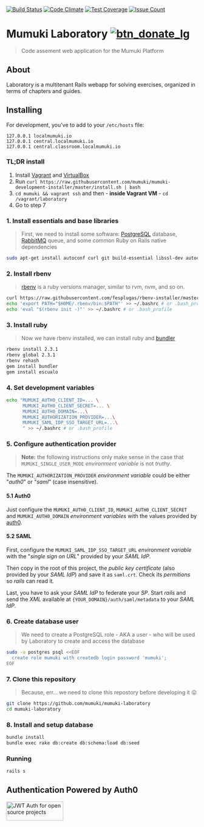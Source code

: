 [![Build Status](https://travis-ci.org/mumuki/mumuki-laboratory.svg?branch=master)](https://travis-ci.org/mumuki/mumuki-laboratory)
[![Code Climate](https://codeclimate.com/github/mumuki/mumuki-laboratory/badges/gpa.svg)](https://codeclimate.com/github/mumuki/mumuki-laboratory)
[![Test Coverage](https://codeclimate.com/github/mumuki/mumuki-laboratory/badges/coverage.svg)](https://codeclimate.com/github/mumuki/mumuki-laboratory)
[![Issue Count](https://codeclimate.com/github/mumuki/mumuki-laboratory/badges/issue_count.svg)](https://codeclimate.com/github/mumuki/mumuki-laboratory)


Mumuki Laboratory [![btn_donate_lg](https://cloud.githubusercontent.com/assets/1039278/16535119/386d7be2-3fbb-11e6-9ee5-ecde4cef142a.gif)](https://www.paypal.com/cgi-bin/webscr?cmd=_s-xclick&hosted_button_id=KCZ5AQR53CH26)
================

> Code assement web application for the Mumuki Platform

## About
Laboratory is a multitenant Rails webapp for solving exercises, organized in terms of chapters and guides.

## Installing

For development, you've to add to your `/etc/hosts` file:
```
127.0.0.1 localmumuki.io
127.0.0.1 central.localmumuki.io
127.0.0.1 central.classroom.localmumuki.io
```

### TL;DR install

1. Install [Vagrant](https://www.vagrantup.com/downloads.html) and [VirtualBox](https://www.virtualbox.org/wiki/Downloads)
2. Run `curl https://raw.githubusercontent.com/mumuki/mumuki-development-installer/master/install.sh | bash`
3. `cd mumuki && vagrant ssh` and then - **inside Vagrant VM** - `cd /vagrant/laboratory`
4. Go to step 7

### 1. Install essentials and base libraries

> First, we need to install some software: [PostgreSQL](https://www.postgresql.org) database, [RabbitMQ](https://www.rabbitmq.com/) queue, and some common Ruby on Rails native dependencies

```bash
sudo apt-get install autoconf curl git build-essential libssl-dev autoconf bison libreadline6 libreadline6-dev zlib1g zlib1g-dev postgresql libpq-dev rabbitmq-server
```

### 2. Install rbenv
> [rbenv](https://github.com/rbenv/rbenv) is a ruby versions manager, similar to rvm, nvm, and so on.

```bash
curl https://raw.githubusercontent.com/fesplugas/rbenv-installer/master/bin/rbenv-installer | bash
echo 'export PATH="$HOME/.rbenv/bin:$PATH"' >> ~/.bashrc # or .bash_profile
echo 'eval "$(rbenv init -)"' >> ~/.bashrc # or .bash_profile
```

### 3. Install ruby

> Now we have rbenv installed, we can install ruby and [bundler](http://bundler.io/)

```bash
rbenv install 2.3.1
rbenv global 2.3.1
rbenv rehash
gem install bundler
gem install escualo
```

### 4. Set development variables

```bash
echo "MUMUKI_AUTH0_CLIENT_ID=... \
      MUMUKI_AUTH0_CLIENT_SECRET=... \
      MUMUKI_AUTH0_DOMAIN=...\
      MUMUKI_AUTHORIZATION_PROVIDER=...\
      MUMUKI_SAML_IDP_SSO_TARGET_URL=...\
      " >> ~/.bashrc # or .bash_profile
```

### 5. Configure authentication provider

> **Note:** the following instructions only make sense in the case that `MUMUKI_SINGLE_USER_MODE` _environment variable_ is not _truthy_.

The `MUMUKI_AUTHORIZATION_PROVIDER` _environment variable_ could be either "_auth0_" or "_saml_" (case insensitive).

#### 5.1 Auth0

Just configure the `MUMUKI_AUTH0_CLIENT_ID`, `MUMUKI_AUTH0_CLIENT_SECRET` and `MUMUKI_AUTH0_DOMAIN` _environment variables_ with the values provided by [auth0](https://auth0.com/).

#### 5.2 SAML

First, configure the `MUMUKI_SAML_IDP_SSO_TARGET_URL` _environment variable_ with the "_single sign on URL_" provided by your _SAML IdP_.

Then copy in the root of this project, the _public key certificate_ (also provided by your _SAML IdP_) and save it as `saml.crt`. Check its _permitions_ so _rails_ can read it.

Last, you have to ask your _SAML IdP_ to federate your _SP_. Start _rails_ and send the _XML_ available at `{YOUR_DOMAIN}/auth/saml/metadata` to your _SAML IdP_.

### 6. Create database user

> We need to create a PostgreSQL role - AKA a user - who will be used by Laboratory to create and access the database

```bash
sudo -u postgres psql <<EOF
  create role mumuki with createdb login password 'mumuki';
EOF
```

### 7. Clone this repository

> Because, err... we need to clone this repostory before developing it :stuck_out_tongue:

```bash
git clone https://github.com/mumuki/mumuki-laboratory
cd mumuki-laboratory
```

### 8. Install and setup database

```bash
bundle install
bundle exec rake db:create db:schema:load db:seed
```

### Running

```bash
rails s
```

## Authentication Powered by Auth0

<a width="150" height="50" href="https://auth0.com/" target="_blank" alt="Single Sign On & Token Based Authentication - Auth0"><img width="150" height="50" alt="JWT Auth for open source projects" src="http://cdn.auth0.com/oss/badges/a0-badge-dark.png"/></a>
